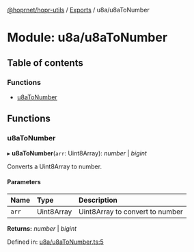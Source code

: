 [@hoprnet/hopr-utils](../README.md) / [Exports](../modules.md) / u8a/u8aToNumber

# Module: u8a/u8aToNumber

## Table of contents

### Functions

- [u8aToNumber](u8a_u8atonumber.md#u8atonumber)

## Functions

### u8aToNumber

▸ **u8aToNumber**(`arr`: Uint8Array): *number* \| *bigint*

Converts a Uint8Array to number.

#### Parameters

| Name | Type | Description |
| :------ | :------ | :------ |
| `arr` | Uint8Array | Uint8Array to convert to number |

**Returns:** *number* \| *bigint*

Defined in: [u8a/u8aToNumber.ts:5](https://github.com/hoprnet/hoprnet/blob/448a47a/packages/utils/src/u8a/u8aToNumber.ts#L5)
